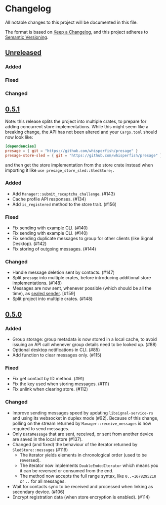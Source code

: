 # Changelog

All notable changes to this project will be documented in this file.

The format is based on [Keep a Changelog](https://keepachangelog.com/en/1.0.0/),
and this project adheres to [Semantic Versioning](https://semver.org/spec/v2.0.0.html).

## [Unreleased]

### Added

### Fixed

### Changed

## [0.5.1]

Note: this release splits the project into multiple crates, to prepare for adding concurrent store implementations.
While this might seem like a breaking change, the API has not been altered and your `Cargo.toml` should now look like:

```toml
[dependencies]
presage = { git = "https://github.com/whisperfish/presage" }
presage-store-sled = { git = "https://github.com/whisperfish/presage" }
```

and then get the store implementation from the store crate instead when importing it like `use presage_store_sled::SledStore;`.

### Added

- Add `Manager::submit_recaptcha_challenge`. (#143)
- Cache profile API responses. (#134)
- Add `is_registered` method to the store trait. (#156)

### Fixed

- Fix sending with example CLI. (#140)
- Fix sending with example CLI. (#140)
- Fix sending duplicate messages to group for other clients (like Signal Desktop). (#142)
- Fix storing of outgoing messages. (#144)

### Changed

- Handle message deletion sent by contacts. (#147)
- Split `presage` into multiple crates, before introducing additional store implementations. (#148)
- Messages are now sent, whenever possible (which should be all the time), as [sealed sender](https://signal.org/blog/sealed-sender/). [#159]
- Split project into multiple crates. (#148)

## [0.5.0]

### Added

- Group storage: group metadata is now stored in a local cache, to avoid issuing an API call whenever 
  group details need to be looked up. (#88)
- Optional desktop notifications in CLI. (#85)
- Add function to clear messages only. (#115)

### Fixed

- Fix get contact by ID method. (#91)
- Fix the key used when storing messages. (#111)
- Fix unlink when clearing store. (#112)

### Changed

- Improve sending messages speed by updating `libsignal-service-rs` and using its websocket in duplex mode (#92). Because of this change, polling on the stream returned by `Manager::receive_messages` is now required to send messages.
- Only `DataMessage` that are sent, received, or sent from another device are saved in the local store (#137).
- Changed (and fixed) the behaviour of the iterator returned by `SledStore::messages` (#119)
  * The iterator yields elements in chronological order (used to be reversed).
  * The iterator now implements `DoubleEndedIterator` which means you it can be reversed or consumed from the end.
  * The method now accepts the full range syntax, like `0..=1678295210` or `..` for all messages.
- Wait for contacts sync to be received and processed when linking as secondary device. (#106)
- Encrypt registration data (when store encryption is enabled). (#114)

[0.5.0]: https://github.com/whisperfish/presage/compare/0.4.0...0.5.0
[0.5.1]: https://github.com/whisperfish/presage/compare/0.5.0...0.5.1
[Unreleased]: https://github.com/whisperfish/presage/compare/0.5.1...main